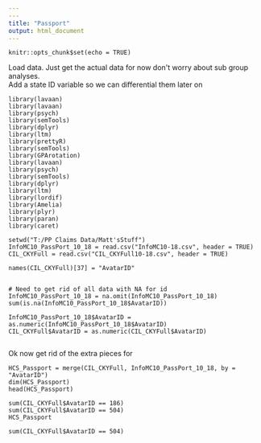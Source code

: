 ```yaml
---
---
title: "Passport"
output: html_document
---
```


```{r setup, include=FALSE}
knitr::opts_chunk$set(echo = TRUE)
```
Load data.  Just get the actual data for now don't worry about sub group analyses.  
Add a state ID variable so we can differential them later on
```{r, include=FALSE}
library(lavaan)
library(lavaan)
library(psych)
library(semTools)
library(dplyr)
library(ltm)
library(prettyR)
library(semTools)
library(GPArotation)
library(lavaan)
library(psych)
library(semTools)
library(dplyr)
library(ltm)
library(lordif)
library(Amelia)
library(plyr)
library(paran)
library(caret)

setwd("T:/PP Claims Data/Matt'sStuff")
InfoMC10_PassPort_10_18 = read.csv("InfoMC10-18.csv", header = TRUE)
CIL_CKYFull = read.csv("CIL_CKYFull10-18.csv", header = TRUE)

names(CIL_CKYFull)[37] = "AvatarID"


# Need to get rid of all data with NA for id
InfoMC10_PassPort_10_18 = na.omit(InfoMC10_PassPort_10_18)
sum(is.na(InfoMC10_PassPort_10_18$AvatarID))

InfoMC10_PassPort_10_18$AvatarID = as.numeric(InfoMC10_PassPort_10_18$AvatarID)
CIL_CKYFull$AvatarID = as.numeric(CIL_CKYFull$AvatarID)


```
Ok now get rid of the extra pieces for 
```{r}
HCS_Passport = merge(CIL_CKYFull, InfoMC10_PassPort_10_18, by = "AvatarID")
dim(HCS_Passport)
head(HCS_Passport)

sum(CIL_CKYFull$AvatarID == 186)
sum(CIL_CKYFull$AvatarID == 504)
HCS_Passport

sum(CIL_CKYFull$AvatarID == 504)
```





